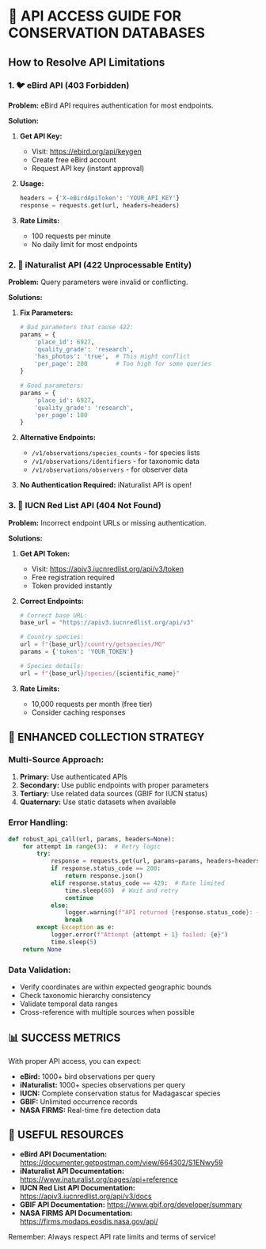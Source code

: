 
# 🔑 API ACCESS GUIDE FOR CONSERVATION DATABASES

## How to Resolve API Limitations

### 1. 🐦 eBird API (403 Forbidden)

**Problem:** eBird API requires authentication for most endpoints.

**Solution:**
1. **Get API Key:**
   - Visit: https://ebird.org/api/keygen
   - Create free eBird account
   - Request API key (instant approval)

2. **Usage:**
   ```python
   headers = {'X-eBirdApiToken': 'YOUR_API_KEY'}
   response = requests.get(url, headers=headers)
   ```

3. **Rate Limits:**
   - 100 requests per minute
   - No daily limit for most endpoints

### 2. 🔬 iNaturalist API (422 Unprocessable Entity)

**Problem:** Query parameters were invalid or conflicting.

**Solutions:**
1. **Fix Parameters:**
   ```python
   # Bad parameters that cause 422:
   params = {
       'place_id': 6927,
       'quality_grade': 'research',
       'has_photos': 'true',  # This might conflict
       'per_page': 200        # Too high for some queries
   }
   
   # Good parameters:
   params = {
       'place_id': 6927,
       'quality_grade': 'research',
       'per_page': 100
   }
   ```

2. **Alternative Endpoints:**
   - `/v1/observations/species_counts` - for species lists
   - `/v1/observations/identifiers` - for taxonomic data
   - `/v1/observations/observers` - for observer data

3. **No Authentication Required:** iNaturalist API is open!

### 3. 🦋 IUCN Red List API (404 Not Found)

**Problem:** Incorrect endpoint URLs or missing authentication.

**Solutions:**
1. **Get API Token:**
   - Visit: https://apiv3.iucnredlist.org/api/v3/token
   - Free registration required
   - Token provided instantly

2. **Correct Endpoints:**
   ```python
   # Correct base URL:
   base_url = "https://apiv3.iucnredlist.org/api/v3"
   
   # Country species:
   url = f"{base_url}/country/getspecies/MG"
   params = {'token': 'YOUR_TOKEN'}
   
   # Species details:
   url = f"{base_url}/species/{scientific_name}"
   ```

3. **Rate Limits:**
   - 10,000 requests per month (free tier)
   - Consider caching responses

## 🚀 ENHANCED COLLECTION STRATEGY

### Multi-Source Approach:
1. **Primary:** Use authenticated APIs
2. **Secondary:** Use public endpoints with proper parameters  
3. **Tertiary:** Use related data sources (GBIF for IUCN status)
4. **Quaternary:** Use static datasets when available

### Error Handling:
```python
def robust_api_call(url, params, headers=None):
    for attempt in range(3):  # Retry logic
        try:
            response = requests.get(url, params=params, headers=headers, timeout=30)
            if response.status_code == 200:
                return response.json()
            elif response.status_code == 429:  # Rate limited
                time.sleep(60)  # Wait and retry
                continue
            else:
                logger.warning(f"API returned {response.status_code}: {response.text[:100]}")
                break
        except Exception as e:
            logger.error(f"Attempt {attempt + 1} failed: {e}")
            time.sleep(5)
    return None
```

### Data Validation:
- Verify coordinates are within expected geographic bounds
- Check taxonomic hierarchy consistency
- Validate temporal data ranges
- Cross-reference with multiple sources when possible

## 📊 SUCCESS METRICS

With proper API access, you can expect:
- **eBird:** 1000+ bird observations per query
- **iNaturalist:** 1000+ species observations per query  
- **IUCN:** Complete conservation status for Madagascar species
- **GBIF:** Unlimited occurrence records
- **NASA FIRMS:** Real-time fire detection data

## 🔗 USEFUL RESOURCES

- **eBird API Documentation:** https://documenter.getpostman.com/view/664302/S1ENwy59
- **iNaturalist API Documentation:** https://www.inaturalist.org/pages/api+reference
- **IUCN Red List API Documentation:** https://apiv3.iucnredlist.org/api/v3/docs
- **GBIF API Documentation:** https://www.gbif.org/developer/summary
- **NASA FIRMS API Documentation:** https://firms.modaps.eosdis.nasa.gov/api/

Remember: Always respect API rate limits and terms of service!
